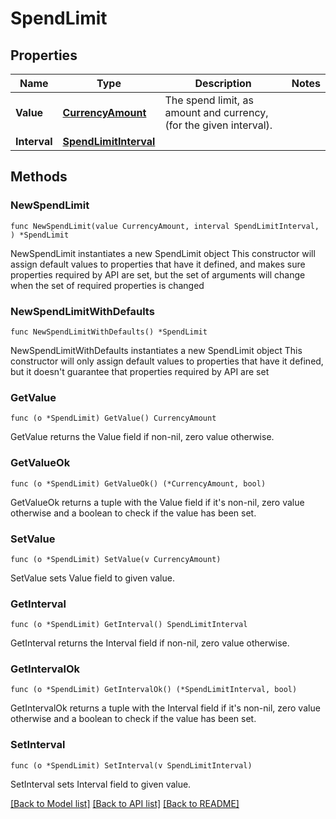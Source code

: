 # SpendLimit

## Properties

Name | Type | Description | Notes
------------ | ------------- | ------------- | -------------
**Value** | [**CurrencyAmount**](CurrencyAmount.md) | The spend limit, as amount and currency, (for the given interval). | 
**Interval** | [**SpendLimitInterval**](SpendLimitInterval.md) |  | 

## Methods

### NewSpendLimit

`func NewSpendLimit(value CurrencyAmount, interval SpendLimitInterval, ) *SpendLimit`

NewSpendLimit instantiates a new SpendLimit object
This constructor will assign default values to properties that have it defined,
and makes sure properties required by API are set, but the set of arguments
will change when the set of required properties is changed

### NewSpendLimitWithDefaults

`func NewSpendLimitWithDefaults() *SpendLimit`

NewSpendLimitWithDefaults instantiates a new SpendLimit object
This constructor will only assign default values to properties that have it defined,
but it doesn't guarantee that properties required by API are set

### GetValue

`func (o *SpendLimit) GetValue() CurrencyAmount`

GetValue returns the Value field if non-nil, zero value otherwise.

### GetValueOk

`func (o *SpendLimit) GetValueOk() (*CurrencyAmount, bool)`

GetValueOk returns a tuple with the Value field if it's non-nil, zero value otherwise
and a boolean to check if the value has been set.

### SetValue

`func (o *SpendLimit) SetValue(v CurrencyAmount)`

SetValue sets Value field to given value.


### GetInterval

`func (o *SpendLimit) GetInterval() SpendLimitInterval`

GetInterval returns the Interval field if non-nil, zero value otherwise.

### GetIntervalOk

`func (o *SpendLimit) GetIntervalOk() (*SpendLimitInterval, bool)`

GetIntervalOk returns a tuple with the Interval field if it's non-nil, zero value otherwise
and a boolean to check if the value has been set.

### SetInterval

`func (o *SpendLimit) SetInterval(v SpendLimitInterval)`

SetInterval sets Interval field to given value.



[[Back to Model list]](../README.md#documentation-for-models) [[Back to API list]](../README.md#documentation-for-api-endpoints) [[Back to README]](../README.md)


